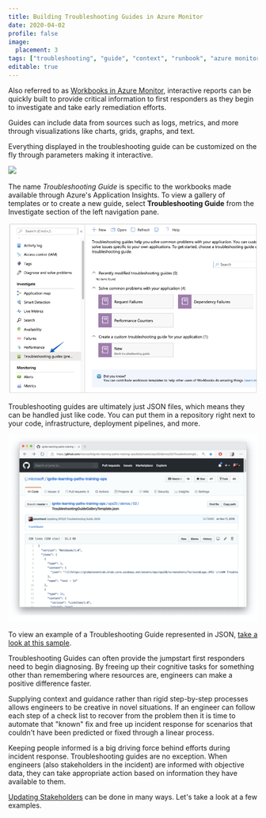 ```yaml
---
title: Building Troubleshooting Guides in Azure Monitor
date: 2020-04-02
profile: false
image:
  placement: 3
tags: ["troubleshooting", "guide", "context", "runbook", "azure monitor"]
editable: true
---
```


Also referred to as [Workbooks in Azure Monitor](https://docs.microsoft.com/en-us/azure/azure-monitor/app/usage-workbooks/?WT.mc_id=oncalllife-blog-jahand), interactive reports can be quickly built to provide critical information to first responders as they begin to investigate and take early remediation efforts.

Guides can include data from sources such as logs, metrics, and more through visualizations like charts, grids, graphs, and text.

Everything displayed in the troubleshooting guide can be customized on the fly through parameters making it interactive.

![](https://github.com/microsoft/Application-Insights-Workbooks/raw/master/Documentation/Images/WorkbookExample.png)

The name *Troubleshooting Guide* is specific to the workbooks made available through Azure's Application Insights. To view a gallery of templates or to create a new guide, select **Troubleshooting Guide** from the Investigate section of the left navigation pane.

![](troubleshooting-guide.png)

Troubleshooting guides are ultimately just JSON files, which means they can be handled just like code. You can put them in a repository right next to your code, infrastructure, deployment pipelines, and more.

![](troubleshooting-guide-json.png)

To view an example of a Troubleshooting Guide represented in JSON, [take a look at this sample](https://github.com/microsoft/ignite-learning-paths-training-ops/blob/master/ops20/demos/02/TroubleshootingGuideGalleryTemplate.json).

Troubleshooting Guides can often provide the jumpstart first responders need to begin diagnosing. By freeing up their cognitive tasks for something other than remembering where resources are, engineers can make a positive difference faster.

Supplying context and guidance rather than rigid step-by-step processes allows engineers to be creative in novel situations. If an engineer can follow each step of a check list to recover from the problem then it is time to automate that "known" fix and free up incident response for scenarios that couldn't have been predicted or fixed through a linear process.

Keeping people informed is a big driving force behind efforts during incident response. Troubleshooting guides are no exception. When engineers (also stakeholders in the incident) are informed with objective data, they can take appropriate action based on information they have available to them.  

[Updating Stakeholders](/post/updating-stakeholders/) can be done in many ways. Let's take a look at a few examples.